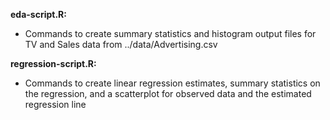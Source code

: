**eda-script.R:**   
* Commands to create summary statistics and histogram output files for TV and Sales data from ../data/Advertising.csv  
  
**regression-script.R:**  
* Commands to create linear regression estimates, summary statistics on the regression, and a scatterplot for observed data and the estimated regression line  